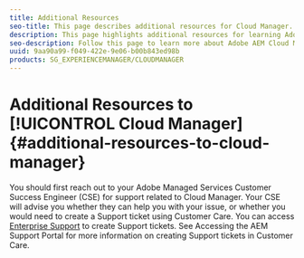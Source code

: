 ```yaml
---
title: Additional Resources
seo-title: This page describes additional resources for Cloud Manager. 
description: This page highlights additional resources for learning Adobe AEM Cloud Manager.
seo-description: Follow this page to learn more about Adobe AEM Cloud Manager.
uuid: 9aa90a99-f049-422e-9e06-b00b843ed98b
products: SG_EXPERIENCEMANAGER/CLOUDMANAGER
---
```


# Additional Resources to [!UICONTROL Cloud Manager]{#additional-resources-to-cloud-manager}

You should first reach out to your Adobe Managed Services Customer Success Engineer (CSE) for support related to Cloud Manager. 
Your CSE will advise you whether they can help you with your issue, or whether you would need to create a Support ticket using Customer Care.
You can access [Enterprise Support](https://helpx.adobe.com/contact/enterprise-support.ec.html) to create Support tickets. See Accessing the AEM Support Portal for more information on creating Support tickets in Customer Care.

